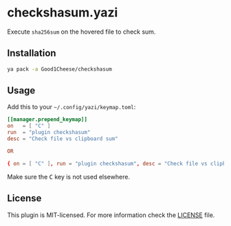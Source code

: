# checkshasum.yazi

Execute `sha256sum` on the hovered file to check sum. 

## Installation

```sh
ya pack -a Good1Cheese/checkshasum
```

## Usage

Add this to your `~/.config/yazi/keymap.toml`:

```toml
[[manager.prepend_keymap]]
on   = [ "C" ]
run  = "plugin checkshasum"
desc = "Check file vs clipboard sum"

OR

{ on = [ "C" ], run = "plugin checkshasum", desc = "Check file vs clipboard sum" },
```

Make sure the <kbd>C</kbd> key is not used elsewhere.

## License

This plugin is MIT-licensed. For more information check the [LICENSE](LICENSE) file.
